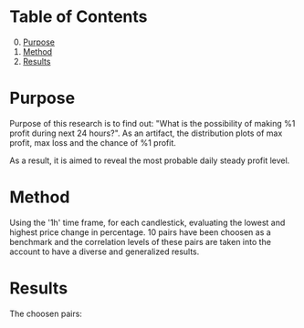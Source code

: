
# Table of Contents
0. [Purpose](#purpose)
1. [Method](#method)
2. [Results](#results)

# Purpose
Purpose of this research is to find out: "What is the possibility of making %1 profit during next 24 hours?". As an artifact, the distribution plots of max profit, max loss and the chance of %1 profit.

As a result, it is aimed to reveal the most probable daily steady profit level.

# Method
Using the '1h' time frame, for each candlestick, evaluating the lowest and highest price change in percentage. 10 pairs have been choosen as a benchmark and the correlation levels of these pairs are taken into the account to have a diverse and generalized results.

# Results

The choosen pairs:
